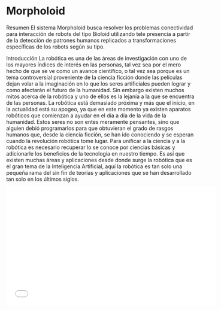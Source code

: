 Morpholoid
==========

Resumen
El sistema Morpholoid busca resolver los problemas conectividad para
interacción de robots del tipo Bioloid utilizando tele presencia a partir de la
detección de patrones humanos replicados a transformaciones específicas de los
robots según su tipo.


Introducción
La robótica es una de las áreas de investigación con uno de los mayores
índices de interés en las personas, tal vez sea por el mero hecho de que se ve
como un avance científico, o tal vez sea porque es un tema controversial
proveniente de la ciencia ficción donde las películas dejan volar a la
imaginación en lo que los seres artificiales pueden lograr y como afectarán el
futuro de la humanidad. Sin embargo existen muchos mitos acerca de la
robótica y uno de ellos es la lejanía a la que se encuentra de las personas. La
robótica está demasiado próxima y más que el inicio, en la actualidad está su
apogeo, ya que en este momento ya existen aparatos robóticos que comienzan
a ayudar en el día a día de la vida de la humanidad. Estos seres no son entes
meramente pensantes, sino que alguien debió programarlos para que
obtuvieran el grado de rasgos humanos que, desde la ciencia ficción, se han
ido conociendo y se esperan cuando la revolución robótica tome lugar. Para
unificar a la ciencia y a la robótica es necesario recuperar lo se conoce por
ciencias básicas y adicionarle los beneficios de la tecnología en nuestro tiempo.
Es así que existen muchas áreas y aplicaciones desde donde surge la robótica
que es el gran tema de la Inteligencia Artificial, aquí la robótica es tan solo una
pequeña rama del sin fin de teorías y aplicaciones que se han desarrollado tan
solo en los últimos siglos.


<iframe width="560" height="315" src="//www.youtube.com/embed/tNoNuU8DQwU" frameborder="0" allowfullscreen></iframe>

